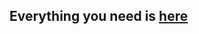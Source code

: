 ## Everything you need is [here](https://shiny-cafe-bdd.notion.site/Playnite-as-a-Game-Station-Tutorial-7564a4e7bf8d468f947777a7912a7a58)
